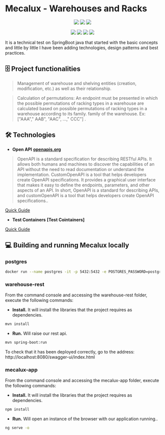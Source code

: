 # Mecalux - Warehouses and Racks
<p align="center">
  <img src="https://img.shields.io/badge/Java-17-blue">
  <img src="https://img.shields.io/badge/Spring_boot-2.7.16-green"> 
  <img src="https://img.shields.io/badge/Postgres-16-blue">   
</p>

<p align="center">
  <img src="https://img.shields.io/badge/Feign-11.8-red"> 
  <img src="https://img.shields.io/badge/Hibernate-JPA-purple"> 
  <img src="https://img.shields.io/badge/Spring Security-JWT-white">
  <img src="https://img.shields.io/badge/JUnit-Mockito-blue">
</p>

It is a technical test on SpringBoot java that started with the basic concepts and little by little I have been adding technologies, design patterns and best practices.

## :file_cabinet: Project functionalities

> Management of warehouse and shelving entities (creation, modification, etc.) as well as their relationship.

> Calculation of permutations: An endpoint must be presented in which the possible permutations of racking types in a warehouse are calculated based on possible permutations of racking types in a warehouse according to its family. family of the warehouse. Ex: ["AAA"," AAB", "AAC", ...," CCC"] .

## :hammer_and_wrench: Technologies

- **Open API** **[openapis.org](https://www.openapis.org/)**

> OpenAPI is a standard specification for describing RESTful APIs. It allows both humans and machines to discover the capabilities of an API without the need to read documentation or understand the implementation.
> CustomOpenAPI is a tool that helps developers create OpenAPI specifications. It provides a graphical user interface that makes it easy to define the endpoints, parameters, and other aspects of an API.
> In short, OpenAPI is a standard for describing APIs, and customOpenAPI is a tool that helps developers create OpenAPI specifications..

[Quick Guide](docs/OpenApis.md)

- **Test Containers** **[Test Cointainers]**

[Quick Guide](docs/TestContainer.md)


## :computer: Building and running Mecalux locally

### postgres
```bash
docker run --name postgres -it -p 5432:5432 -e POSTGRES_PASSWORD=postgres -d postgres:16.0
```

### warehouse-rest
From the command console and accessing the warehouse-rest folder, execute the following commands:

- **Install.** It will install the libraries that the project requires as dependencies.
```bash
mvn install
```
- **Run.** Will raise our rest api.
```bash
mvn spring-boot:run
```

To check that it has been deployed correctly, go to the address: http://localhost:8080/swagger-ui/index.html

### mecalux-app
From the command console and accessing the mecalux-app folder, execute the following commands:
- **Install.** It will install the libraries that the project requires as dependencies.
```bash
npm install
```
- **Run.** Will open an instance of the browser with our application running..
```bash
ng serve -o
```
